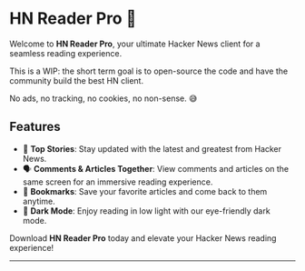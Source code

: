 # HN Reader Pro 🚀

Welcome to **HN Reader Pro**, your ultimate Hacker News client for a seamless reading experience.

This is a WIP: the short term goal is to open-source the code and have the community build the best HN client.

No ads, no tracking, no cookies, no non-sense. 😅

## Features

- 🌟 **Top Stories**: Stay updated with the latest and greatest from Hacker News.
- 🗣️ **Comments & Articles Together**: View comments and articles on the same screen for an immersive reading experience.
- 🔖 **Bookmarks**: Save your favorite articles and come back to them anytime.
- 🌙 **Dark Mode**: Enjoy reading in low light with our eye-friendly dark mode.

Download **HN Reader Pro** today and elevate your Hacker News reading experience!

---